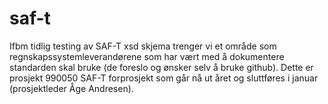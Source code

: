 # saf-t
Ifbm tidlig testing av SAF-T xsd skjema trenger vi et område som regnskapssystemleverandørene som har vært med å dokumentere standarden skal bruke (de foreslo og ønsker selv å bruke github). Dette er prosjekt 990050 SAF-T forprosjekt som går nå ut året og sluttføres i januar (prosjektleder Åge Andresen). 
